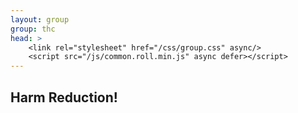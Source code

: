 ```yaml
---
layout: group
group: thc
head: >
    <link rel="stylesheet" href="/css/group.css" async/>
    <script src="/js/common.roll.min.js" async defer></script>
---
```


## Harm Reduction!

